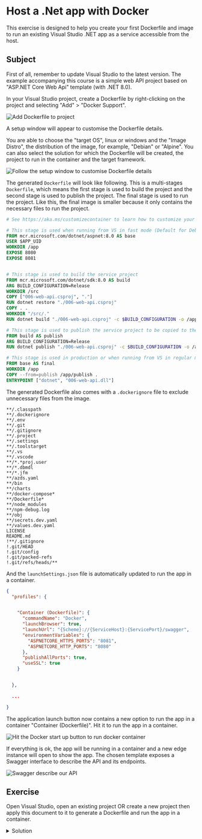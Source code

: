 # Host a .Net app with Docker

This exercise is designed to help you create your first Dockerfile and image to run an existing Visual Studio .NET app as a service accessible from the host.

## Subject

First of all, remember to update Visual Studio to the latest version.
The example accompanying this course is a simple web API project based on "ASP.NET Core Web Api" template (with .NET 8.0).

In your Visual Studio project, create a Dockerfile by right-clicking on the project and selecting "Add" > "Docker Support". 

![Add Dockerfile to project](https://raw.githubusercontent.com/abenevaut/docker-kata/refs/heads/master/006-create-web-api/docs/add-dockerfile.png)

A setup window will appear to customise the Dockerfile details.

You are able to choose the "target OS", linux or windows and the "Image Distro", the distribution of the image, for example, "Debian" or "Alpine".
You can also select the solution for which the Dockerfile will be created, the project to run in the container and the target framework.

![Follow the setup window to customise Dockerfile details](https://raw.githubusercontent.com/abenevaut/docker-kata/refs/heads/master/006-create-web-api/docs/add-dockerfile-details.png)

The generated `Dockerfile` will look like following.
This is a multi-stages `Dockerfile`, which means the first stage is used to build the project and the second stage is used to publish the project.
The final stage is used to run the project.
Like this, the final image is smaller because it only contains the necessary files to run the project.

```Dockerfile
# See https://aka.ms/customizecontainer to learn how to customize your debug container and how Visual Studio uses this Dockerfile to build your images for faster debugging.

# This stage is used when running from VS in fast mode (Default for Debug configuration)
FROM mcr.microsoft.com/dotnet/aspnet:8.0 AS base
USER $APP_UID
WORKDIR /app
EXPOSE 8080
EXPOSE 8081


# This stage is used to build the service project
FROM mcr.microsoft.com/dotnet/sdk:8.0 AS build
ARG BUILD_CONFIGURATION=Release
WORKDIR /src
COPY ["006-web-api.csproj", "."]
RUN dotnet restore "./006-web-api.csproj"
COPY . .
WORKDIR "/src/."
RUN dotnet build "./006-web-api.csproj" -c $BUILD_CONFIGURATION -o /app/build

# This stage is used to publish the service project to be copied to the final stage
FROM build AS publish
ARG BUILD_CONFIGURATION=Release
RUN dotnet publish "./006-web-api.csproj" -c $BUILD_CONFIGURATION -o /app/publish /p:UseAppHost=false

# This stage is used in production or when running from VS in regular mode (Default when not using the Debug configuration)
FROM base AS final
WORKDIR /app
COPY --from=publish /app/publish .
ENTRYPOINT ["dotnet", "006-web-api.dll"]
```

The generated Dockerfile also comes with a `.dockerignore` file to exclude unnecessary files from the image.

```
**/.classpath
**/.dockerignore
**/.env
**/.git
**/.gitignore
**/.project
**/.settings
**/.toolstarget
**/.vs
**/.vscode
**/*.*proj.user
**/*.dbmdl
**/*.jfm
**/azds.yaml
**/bin
**/charts
**/docker-compose*
**/Dockerfile*
**/node_modules
**/npm-debug.log
**/obj
**/secrets.dev.yaml
**/values.dev.yaml
LICENSE
README.md
!**/.gitignore
!.git/HEAD
!.git/config
!.git/packed-refs
!.git/refs/heads/**
```

And the `launchSettings.json` file is automatically updated to run the app in a container.

```json
{
  "profiles": {


    "Container (Dockerfile)": {
      "commandName": "Docker",
      "launchBrowser": true,
      "launchUrl": "{Scheme}://{ServiceHost}:{ServicePort}/swagger",
      "environmentVariables": {
        "ASPNETCORE_HTTPS_PORTS": "8081",
        "ASPNETCORE_HTTP_PORTS": "8080"
      },
      "publishAllPorts": true,
      "useSSL": true
    }


  },
  
  ...

}
```

The application launch button now contains a new option to run the app in a container "Container (Dockerfile)".
Hit it to run the app in a container.

![Hit the Docker start up button to run docker container](https://raw.githubusercontent.com/abenevaut/docker-kata/refs/heads/master/006-create-web-api/docs/run-docker.png)

If everything is ok, the app will be running in a container and a new edge instance will open to show the app.
The chosen template exposes a Swagger interface to describe the API and its endpoints.

![Swagger describe our API](https://raw.githubusercontent.com/abenevaut/docker-kata/refs/heads/master/006-create-web-api/docs/swagger-run.png)

## Exercise

Open Visual Studio, open an existing project OR create a new project then apply this document to it to generate a Dockerfile and run the app in a container.

<details>
  <summary>Solution</summary>

There isn't much to do to run the app in a container.

Following, which project template to choose to create a new project in Visual Studio.

![Swagger describe our API](https://raw.githubusercontent.com/abenevaut/docker-kata/refs/heads/master/006-create-web-api/docs/create-new-project-2.png)

Then, right-click on the project and re-do the Dockerfile setup in this subject.

</details>
